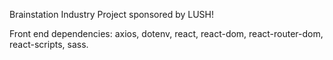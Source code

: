Brainstation Industry Project sponsored by LUSH!

Front end dependencies: 
    axios,
    dotenv,
    react,
    react-dom,
    react-router-dom,
    react-scripts,
    sass.